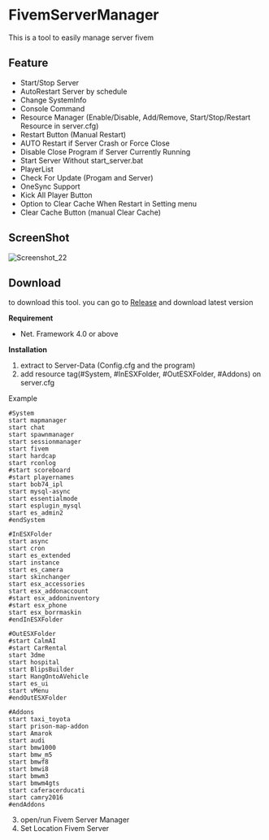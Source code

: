 # FivemServerManager
This is a tool to easily manage server fivem

## Feature
- Start/Stop Server
- AutoRestart Server by schedule
- Change SystemInfo
- Console Command
- Resource Manager (Enable/Disable, Add/Remove, Start/Stop/Restart Resource in server.cfg)
- Restart Button (Manual Restart)
- AUTO Restart if Server Crash or Force Close
- Disable Close Program if Server Currently Running
- Start Server Without start_server.bat
- PlayerList
- Check For Update (Progam and Server)
- OneSync Support
- Kick All Player Button
- Option to Clear Cache When Restart in Setting menu
- Clear Cache Button (manual Clear Cache)


## ScreenShot
![Screenshot_22](https://user-images.githubusercontent.com/30838114/59372624-20f18c80-8d72-11e9-8884-4cbeeaea69e8.png)


## Download
to download this tool. you can go to [Release](https://github.com/Oky12/FivemServerManager/releases) and download latest version

**Requirement**
- Net. Framework 4.0 or above


**Installation**
1. extract to Server-Data (Config.cfg and the program)
2. add resource tag(#System,  #InESXFolder, #OutESXFolder, #Addons) on server.cfg

Example
```
#System
start mapmanager
start chat
start spawnmanager
start sessionmanager
start fivem
start hardcap
start rconlog
#start scoreboard
#start playernames
start bob74_ipl
start mysql-async
start essentialmode
start esplugin_mysql
start es_admin2
#endSystem

#InESXFolder
start async
start cron
start es_extended
start instance
start es_camera
start skinchanger
start esx_accessories
start esx_addonaccount
#start esx_addoninventory
#start esx_phone
start esx_borrmaskin
#endInESXFolder

#OutESXFolder
#start CalmAI
#start CarRental
start 3dme
start hospital
start BlipsBuilder
start HangOntoAVehicle
start es_ui
start vMenu
#endOutESXFolder

#Addons
start taxi_toyota
start prison-map-addon
start Amarok
start audi
start bmw1000
start bmw_m5
start bmwf8
start bmwi8
start bmwm3
start bmwm4gts
start caferacerducati
start camry2016
#endAddons
```
3. open/run Fivem Server Manager
4. Set Location Fivem Server
